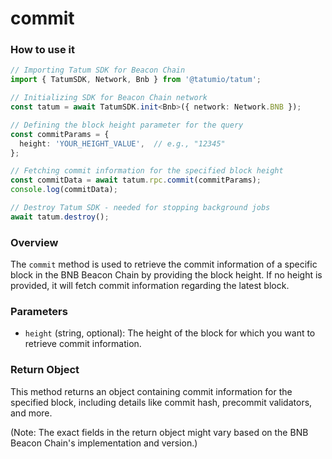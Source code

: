 # commit

### How to use it

```typescript
// Importing Tatum SDK for Beacon Chain
import { TatumSDK, Network, Bnb } from '@tatumio/tatum';

// Initializing SDK for Beacon Chain network
const tatum = await TatumSDK.init<Bnb>({ network: Network.BNB });

// Defining the block height parameter for the query
const commitParams = {
  height: 'YOUR_HEIGHT_VALUE',  // e.g., "12345"
};

// Fetching commit information for the specified block height
const commitData = await tatum.rpc.commit(commitParams);
console.log(commitData);

// Destroy Tatum SDK - needed for stopping background jobs
await tatum.destroy();
```

### Overview

The `commit` method is used to retrieve the commit information of a specific block in the BNB Beacon Chain by providing the block height. If no height is provided, it will fetch commit information regarding the latest block.

### Parameters

- `height` (string, optional): The height of the block for which you want to retrieve commit information.

### Return Object

This method returns an object containing commit information for the specified block, including details like commit hash, precommit validators, and more. 

(Note: The exact fields in the return object might vary based on the BNB Beacon Chain's implementation and version.)
